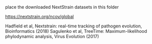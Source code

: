 place the downloaded NextStrain datasets in this folder

https://nextstrain.org/ncov/global

Hadfield et al, Nextstrain: real-time tracking of pathogen evolution, Bioinformatics (2018)
Sagulenko et al, TreeTime: Maximum-likelihood phylodynamic analysis, Virus Evolution (2017)
